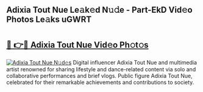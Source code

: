 ## Adixia Tout Nue Le𝚊k𝚎d N𝚞𝚍e - Part-EkD Vid𝚎o Photos Le𝚊ks uGWRT

# <h2><a href="http://fb4ymfg.evod.top/?m=Adixia+Tout+Nue">🔗 👉🔴 Adixia Tout Nue Vid𝚎o Ph𝚘t𝚘s</a></h2>

[![Adixia Tout Nue N𝚞d𝚎s](https://i.imgur.com/8V9OHl7.gif)](http://fb4ymfg.evod.top/?m=Adixia+Tout+Nue)
Digital influencer Adixia Tout Nue and multimedia artist renowned for sharing lifestyle and dance-related content via solo and collaborative performances and brief vlogs. Public figure Adixia Tout Nue, celebrated for their remarkable achievements and contributions to society. 

